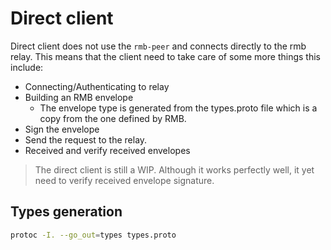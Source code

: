 # Direct client
Direct client does not use the `rmb-peer` and connects directly to the rmb relay.
This means that the client need to take care of some more things this include:
- Connecting/Authenticating to relay
- Building an RMB envelope
  - The envelope type is generated from the types.proto file which is a copy
    from the one defined by RMB.
- Sign the envelope
- Send the request to the relay.
- Received and verify received envelopes

> The direct client is still a WIP. Although it works perfectly well, it yet need to verify
received envelope signature.

## Types generation
```bash
protoc -I. --go_out=types types.proto
```
